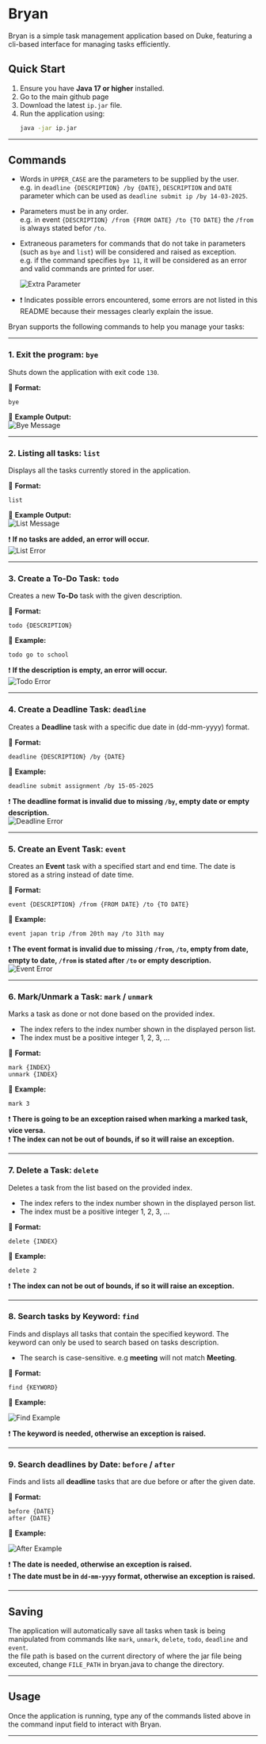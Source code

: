 # Bryan

Bryan is a simple task management application based on Duke, featuring a cli-based interface for managing tasks efficiently.

## **Quick Start**
1. Ensure you have **Java 17 or higher** installed.
2. Go to the main github page
3. Download the latest `ip.jar` file.
4. Run the application using:
   ```sh
   java -jar ip.jar
   ```


---

## Commands

<div markdown="block" class="alert alert-info">

* Words in `UPPER_CASE` are the parameters to be supplied by the user.<br>
  e.g. in `deadline {DESCRIPTION} /by {DATE}`, `DESCRIPTION` and `DATE` parameter which can be used as `deadline submit ip /by 14-03-2025`.


* Parameters must be in any order.<br>
  e.g. in event `{DESCRIPTION} /from {FROM DATE} /to {TO DATE}` the `/from` is always stated befor `/to`.

* Extraneous parameters for commands that do not take in parameters (such as `bye` and `list`) will be considered and raised as exception.<br>
  e.g. if the command specifies `bye 11`, it will be considered as an error and valid commands are printed for user.

  ![Extra Parameter](images/extra%20param.png)

* ❗ Indicates possible errors encountered, some errors are not listed in this README because their messages clearly explain the issue.
</div>


Bryan supports the following commands to help you manage your tasks:

---

### **1. Exit the program: `bye`**
Shuts down the application with exit code `130`.

📌 **Format:**  
```
bye
```
📌 **Example Output:**  
![Bye Message](images/bye%20message.png)

---

### **2. Listing all tasks: `list`**
Displays all the tasks currently stored in the application.

📌 **Format:**  
```
list
```
📌 **Example Output:**  
![List Message](images/list%20message.png)

❗ **If no tasks are added, an error will occur.**  
![List Error](images/list%20error.png)  

---

### **3. Create a To-Do Task: `todo`**
Creates a new **To-Do** task with the given description.

📌 **Format:**  
```
todo {DESCRIPTION}
```
📌 **Example:**  
```
todo go to school
```

❗ **If the description is empty, an error will occur.**  
![Todo Error](images/todo%20error.png)

---

### **4. Create a Deadline Task: `deadline`**
Creates a **Deadline** task with a specific due date in (dd-mm-yyyy) format.

📌 **Format:**  
```
deadline {DESCRIPTION} /by {DATE}
```
📌 **Example:**  
```
deadline submit assignment /by 15-05-2025
```

❗ **The deadline format is invalid due to missing `/by`, empty date or empty description.**  
![Deadline Error](images/deadline%20error.png) 

---

### **5. Create an Event Task: `event`**
Creates an **Event** task with a specified start and end time. The date is stored as a string instead of date time.

📌 **Format:**  
```
event {DESCRIPTION} /from {FROM DATE} /to {TO DATE}
```
📌 **Example:**  
```
event japan trip /from 20th may /to 31th may
```

❗ **The event format is invalid due to missing `/from`, `/to`, empty from date, empty to date, `/from` is stated after `/to` or empty description.**  
![Event Error](images/event%20error.png) 

---

### **6. Mark/Unmark a Task: `mark` / `unmark`**
Marks a task as done or not done based on the provided index.

- The index refers to the index number shown in the displayed person list.
- The index must be a positive integer 1, 2, 3, …​

📌 **Format:**  
```
mark {INDEX}
unmark {INDEX}
```
📌 **Example:**  
```
mark 3
```

❗ **There is going to be an exception raised when marking a marked task, vice versa.**  
❗ **The index can not be out of bounds, if so it will raise an exception.**  


---

### **7. Delete a Task: `delete`**
Deletes a task from the list based on the provided index.

- The index refers to the index number shown in the displayed person list.
- The index must be a positive integer 1, 2, 3, …​

📌 **Format:**  
```
delete {INDEX}
```
📌 **Example:**  
```
delete 2
```

❗ **The index can not be out of bounds, if so it will raise an exception.**

---

### **8. Search tasks by Keyword: `find`**
Finds and displays all tasks that contain the specified keyword. The keyword can only be used to search based on tasks description.
 
 - The search is case-sensitive. e.g **meeting** will not match **Meeting**.

📌 **Format:**  
```
find {KEYWORD}
```
📌 **Example:**  

![Find Example](images/find%20example.png) 

❗ **The keyword is needed, otherwise an exception is raised.**

---

### **9. Search deadlines by Date: `before` / `after`**
Finds and lists all **deadline** tasks that are due before or after the given date.

📌 **Format:**  
```
before {DATE}
after {DATE}
```
📌 **Example:**  

![After Example](images/after%20example.png) 

❗ **The date is needed, otherwise an exception is raised.**   
❗ **The date must be in `dd-mm-yyyy` format, otherwise an exception is raised.**

---

## **Saving**

The application will automatically save all tasks when task is being manipulated from commands like `mark`, `unmark`, `delete`, `todo`, `deadline` and `event`.    
the file path is based on the current directory of where the jar file being exceuted, change `FILE_PATH` in bryan.java to change the directory.  

---

## **Usage**
Once the application is running, type any of the commands listed above in the command input field to interact with Bryan.

---

